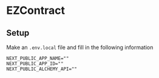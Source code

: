 # EZContract

## Setup

Make an `.env.local` file and fill in the following information

```env
NEXT_PUBLIC_APP_NAME=""
NEXT_PUBLIC_APP_ID=""
NEXT_PUBLIC_ALCHEMY_API=""
```
